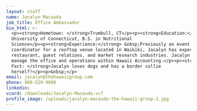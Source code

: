 ```yaml
---
layout: staff
name: Jacalyn Macauda
job_title: Office Ambassador
bio_html: >-
  <p><strong>Hometown: </strong>Trumbull, CT</p><p><strong>Education:</strong>
  University of Connecticut, B.S. in Nutritional
  Science</p><p><strong>Experience:</strong> &nbsp;Previously an event
  coordinator for a rooftop venue located in Waikiki, Jacalyn has experience in
  restaurant, guest relations, and market research industries. Jacalyn helps
  manage the office and operations within Hawaii Accounting.</p><p><strong>Fun
  Fact: </strong>Jacalyn loves dogs and has a border collie
  herself!</p><p>&nbsp;</p>
email: jacalyn@thehawaiigroup.com
phone: 808-529-9990
linkedin:
vcard: /downloads/Jacalyn-Macauda.vcf
profile_image: /uploads/jacalyn-macauda-the-hawaii-group-2.jpg
---
```


